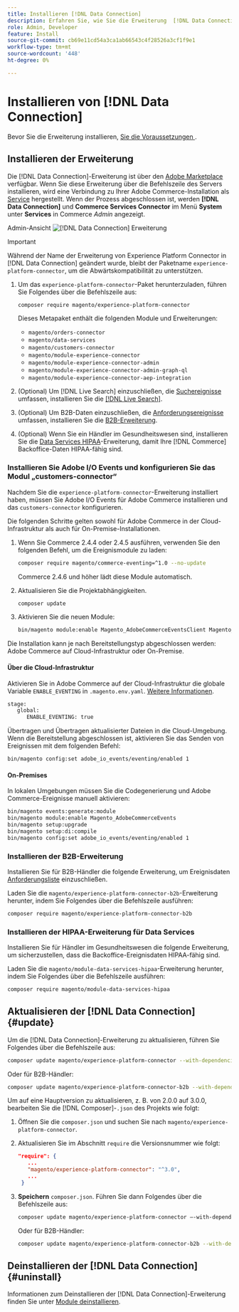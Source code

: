 ```yaml
---
title: Installieren [!DNL Data Connection]
description: Erfahren Sie, wie Sie die Erweiterung  [!DNL Data Connection]  Adobe Commerce installieren, aktualisieren und deinstallieren.
role: Admin, Developer
feature: Install
source-git-commit: cb69e11cd54a3ca1ab66543c4f28526a3cf1f9e1
workflow-type: tm+mt
source-wordcount: '448'
ht-degree: 0%

---
```


# Installieren von [!DNL Data Connection]

Bevor Sie die Erweiterung installieren, [ Sie die Voraussetzungen ](overview.md#prereqs).

## Installieren der Erweiterung

Die [!DNL Data Connection]-Erweiterung ist über den [Adobe Marketplace](https://commercemarketplace.adobe.com/magento-experience-platform-connector.html) verfügbar. Wenn Sie diese Erweiterung über die Befehlszeile des Servers installieren, wird eine Verbindung zu Ihrer Adobe Commerce-Installation als [Service](../landing/saas.md) hergestellt. Wenn der Prozess abgeschlossen ist, werden **[!DNL Data Connection]** und **Commerce Services Connector** im Menü **System** unter **Services** in Commerce _Admin_ angezeigt.

Admin-Ansicht ![[!DNL Data Connection] Erweiterung](assets/epc-adminui.png)

>[!IMPORTANT]
>
>Während der Name der Erweiterung von Experience Platform Connector in [!DNL Data Connection] geändert wurde, bleibt der Paketname `experience-platform-connector`, um die Abwärtskompatibilität zu unterstützen.

1. Um das `experience-platform-connector`-Paket herunterzuladen, führen Sie Folgendes über die Befehlszeile aus:

   ```bash
   composer require magento/experience-platform-connector
   ```

   Dieses Metapaket enthält die folgenden Module und Erweiterungen:

   - `magento/orders-connector`
   - `magento/data-services`
   - `magento/customers-connector`
   - `magento/module-experience-connector`
   - `magento/module-experience-connector-admin`
   - `magento/module-experience-connector-admin-graph-ql`
   - `magento/module-experience-connector-aep-integration`

1. (Optional) Um [!DNL Live Search] einzuschließen, die [Suchereignisse](events.md#search-events) umfassen, installieren Sie die [[!DNL Live Search]](../live-search/install.md).

1. (Optional) Um B2B-Daten einzuschließen, die [Anforderungsereignisse](events.md#b2b-events) umfassen, installieren Sie die [B2B-Erweiterung](#install-the-b2b-extension).

1. (Optional) Wenn Sie ein Händler im Gesundheitswesen sind, installieren Sie die [Data Services HIPAA](#install-the-data-services-hipaa-extension)-Erweiterung, damit Ihre [!DNL Commerce] Backoffice-Daten HIPAA-fähig sind.

### Installieren Sie Adobe I/O Events und konfigurieren Sie das Modul „customers-connector“

Nachdem Sie die `experience-platform-connector`-Erweiterung installiert haben, müssen Sie Adobe I/O Events für Adobe Commerce installieren und das `customers-connector` konfigurieren.

Die folgenden Schritte gelten sowohl für Adobe Commerce in der Cloud-Infrastruktur als auch für On-Premise-Installationen.

1. Wenn Sie Commerce 2.4.4 oder 2.4.5 ausführen, verwenden Sie den folgenden Befehl, um die Ereignismodule zu laden:

   ```bash
   composer require magento/commerce-eventing=^1.0 --no-update
   ```

   Commerce 2.4.6 und höher lädt diese Module automatisch.

1. Aktualisieren Sie die Projektabhängigkeiten.

   ```bash
   composer update
   ```

1. Aktivieren Sie die neuen Module:

   ```bash
   bin/magento module:enable Magento_AdobeCommerceEventsClient Magento_AdobeCommerceEventsGenerator Magento_AdobeIoEventsClient Magento_AdobeCommerceOutOfProcessExtensibility
   ```

Die Installation kann je nach Bereitstellungstyp abgeschlossen werden: Adobe Commerce auf Cloud-Infrastruktur oder On-Premise.

#### Über die Cloud-Infrastruktur

Aktivieren Sie in Adobe Commerce auf der Cloud-Infrastruktur die globale Variable `ENABLE_EVENTING` in `.magento.env.yaml`. [Weitere Informationen](https://experienceleague.adobe.com/docs/commerce-cloud-service/user-guide/configure/env/stage/variables-global.html?lang=de#enable_eventing).

```bash
stage:
   global:
      ENABLE_EVENTING: true
```

Übertragen und Übertragen aktualisierter Dateien in die Cloud-Umgebung. Wenn die Bereitstellung abgeschlossen ist, aktivieren Sie das Senden von Ereignissen mit dem folgenden Befehl:

```bash
bin/magento config:set adobe_io_events/eventing/enabled 1
```

#### On-Premises

In lokalen Umgebungen müssen Sie die Codegenerierung und Adobe Commerce-Ereignisse manuell aktivieren:

```bash
bin/magento events:generate:module
bin/magento module:enable Magento_AdobeCommerceEvents
bin/magento setup:upgrade
bin/magento setup:di:compile
bin/magento config:set adobe_io_events/eventing/enabled 1
```

### Installieren der B2B-Erweiterung

Installieren Sie für B2B-Händler die folgende Erweiterung, um Ereignisdaten [Anforderungsliste](events.md#b2b-events) einzuschließen.

Laden Sie die `magento/experience-platform-connector-b2b`-Erweiterung herunter, indem Sie Folgendes über die Befehlszeile ausführen:

```bash
composer require magento/experience-platform-connector-b2b
```

### Installieren der HIPAA-Erweiterung für Data Services

Installieren Sie für Händler im Gesundheitswesen die folgende Erweiterung, um sicherzustellen, dass die Backoffice-Ereignisdaten HIPAA-fähig sind.

Laden Sie die `magento/module-data-services-hipaa`-Erweiterung herunter, indem Sie Folgendes über die Befehlszeile ausführen:

```bash
composer require magento/module-data-services-hipaa
```

## Aktualisieren der [!DNL Data Connection] {#update}

Um die [!DNL Data Connection]-Erweiterung zu aktualisieren, führen Sie Folgendes über die Befehlszeile aus:

```bash
composer update magento/experience-platform-connector --with-dependencies
```

Oder für B2B-Händler:

```bash
composer update magento/experience-platform-connector-b2b --with-dependencies
```

Um auf eine Hauptversion zu aktualisieren, z. B. von 2.0.0 auf 3.0.0, bearbeiten Sie die [!DNL Composer]-`.json` des Projekts wie folgt:

1. Öffnen Sie die `composer.json` und suchen Sie nach `magento/experience-platform-connector`.

1. Aktualisieren Sie im Abschnitt `require` die Versionsnummer wie folgt:

   ```json
   "require": {
      ...
      "magento/experience-platform-connector": "^3.0",
      ...
    }
   ```

1. **Speichern** `composer.json`. Führen Sie dann Folgendes über die Befehlszeile aus:

   ```bash
   composer update magento/experience-platform-connector –-with-dependencies
   ```

   Oder für B2B-Händler:

   ```bash
   composer update magento/experience-platform-connector-b2b --with-dependencies
   ```

## Deinstallieren der [!DNL Data Connection] {#uninstall}

Informationen zum Deinstallieren der [!DNL Data Connection]-Erweiterung finden Sie unter [Module deinstallieren](https://experienceleague.adobe.com/docs/commerce-operations/installation-guide/tutorials/uninstall-modules.html?lang=de).
